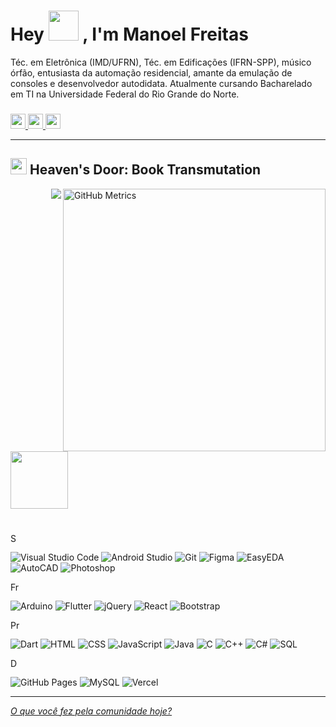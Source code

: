<h1> 
  Hey 
  <img src="https://media.giphy.com/media/iigp4VDyf5dCLRlGkm/giphy.gif" width = "48" /> 
  , I'm Manoel Freitas
</h1>

  Téc. em Eletrônica (IMD/UFRN), Téc. em Edificações (IFRN-SPP), músico órfão, entusiasta da automação residencial, amante da emulação de consoles e desenvolvedor autodidata. Atualmente cursando Bacharelado em TI na Universidade Federal do Rio Grande do Norte.

<h3> </h3>

<div> 
  <a href="https://br.linkedin.com/in/josmanoel">
    <img src="https://img.shields.io/badge/LinkedIn-0077B5?style=for-the-badge&logo=linkedin&logoColor=white" height="24"/>
  </a>
    
  <a href="https://medium.com/@ManoelFreitas">
    <img src="https://img.shields.io/badge/Medium-12100E?style=for-the-badge&logo=medium&logoColor=white" height="24"/>
  </a>
  
  <a href="mailto:josmanoel.freitas@gmail.com">
    <img src="https://img.shields.io/badge/Gmail-D14836?style=for-the-badge&logo=gmail&logoColor=white" height="24"/>
  </a>
</div>


***

<h2>
  <img src="https://imgur.com/PbR9UFh.png" width = "26"/> 
  Heaven's Door: Book Transmutation
</h2>

<a href="https://metrics.lecoq.io/about/JosManoel">
    <img align="right" alt="GitHub Metrics" src="https://metrics.lecoq.io/JosManoel?template=classic&base.header=0&base.repositories=0&isocalendar=1&languages=1&isocalendar.duration=half-year&languages.limit=8&languages.threshold=0%25&languages.colors=github&languages.sections=most-used&languages.indepth=false&languages.analysis.timeout=15&languages.categories=markup%2C%20programming&languages.recent.categories=markup%2C%20programming&languages.recent.load=300&languages.recent.days=14&config.timezone=America%2FSao_Paulo" width="420"/>
  
</a>
  
<!-- --------------------------------------------------------------------- -->

<img align="right" src="https://gist.githubusercontent.com/JosManoel/a715083f9ba6dd1f5e5cce089671194e/raw/357da7fc0602df3dd9f76f6107a21abbcac8cd3c/coffee.svg"/> 

<img src="https://i.imgur.com/DwsoBvD.gif" width = "92"/> 

<h1> 
  
</h1>

<!-- Software and tools -->
<img src="https://gist.githubusercontent.com/JosManoel/a715083f9ba6dd1f5e5cce089671194e/raw/37b8505ad58a360d01662897d55b64cec9470cf7/Software_and_tools.svg" alt="Software and tools" height="16" />

<p>
    <img alt="Visual Studio Code" src="https://img.shields.io/badge/Visual%20Studio%20Code-0078d7.svg?logo=visual-studio-code&logoColor=white"/>
    <img alt="Android Studio" src="https://img.shields.io/badge/Android%20Studio-008678.svg?logo=android-studio&logoColor=white"/>
    <img alt="Git" src="https://img.shields.io/badge/Git-F05033.svg?logo=git&logoColor=white"/>
    <img alt="Figma" src="https://gist.githubusercontent.com/JosManoel/a715083f9ba6dd1f5e5cce089671194e/raw/a2f386eb4d17d0701f4c46ad8c5654eb2f772e9d/figma.svg"/>
    <img alt="EasyEDA" src="https://gist.githubusercontent.com/JosManoel/a715083f9ba6dd1f5e5cce089671194e/raw/a2f386eb4d17d0701f4c46ad8c5654eb2f772e9d/easyeda.svg"/>
    <img alt="AutoCAD" src="https://gist.githubusercontent.com/JosManoel/a715083f9ba6dd1f5e5cce089671194e/raw/a2f386eb4d17d0701f4c46ad8c5654eb2f772e9d/autocad.svg"/>
    <img alt="Photoshop" src="https://gist.githubusercontent.com/JosManoel/a715083f9ba6dd1f5e5cce089671194e/raw/a2f386eb4d17d0701f4c46ad8c5654eb2f772e9d/photoshop.svg"/>

</p>


<!-- Frameworks and libraries -->
<img src="https://gist.githubusercontent.com/JosManoel/a715083f9ba6dd1f5e5cce089671194e/raw/37b8505ad58a360d01662897d55b64cec9470cf7/Frameworks_and_libraries.svg" alt="Frameworks and libraries" height="16" />

<p>
    <img alt="Arduino" src="https://img.shields.io/badge/-Arduino-00979D?logo=Arduino&logoColor=white"/>
    <img alt="Flutter" src="https://img.shields.io/badge/Flutter-02569B.svg?logo=flutter&logoColor=white"/>
    <img alt="jQuery" src="https://gist.githubusercontent.com/JosManoel/a715083f9ba6dd1f5e5cce089671194e/raw/a2f386eb4d17d0701f4c46ad8c5654eb2f772e9d/jquery.svg"/>
    <img alt="React" src="https://img.shields.io/badge/React-20232a.svg?logo=react&logoColor=%2361DAFB"/>
    <img alt="Bootstrap" src="https://img.shields.io/badge/Bootstrap-7952B3.svg?logo=bootstrap&logoColor=white"/>
</p>


<!-- Programming languages -->
<img src="https://gist.githubusercontent.com/JosManoel/a715083f9ba6dd1f5e5cce089671194e/raw/37b8505ad58a360d01662897d55b64cec9470cf7/Programming_languages.svg" alt="Programming languages" height="16" />

<p>
  <img alt="Dart" src="https://img.shields.io/badge/Dart-15A6C4.svg?logo=dart&logoColor=white"/>
  <img alt="HTML" src="https://img.shields.io/badge/HTML-E34F26.svg?logo=html5&logoColor=white"/>
  <img alt="CSS" src="https://img.shields.io/badge/CSS-1572B6.svg?logo=css3&logoColor=white"/>
  <img alt="JavaScript" src="https://img.shields.io/badge/JavaScript-F7DF1E.svg?logo=javascript&logoColor=black"/>
  <img alt="Java" src="https://img.shields.io/badge/Java-007396.svg?logo=java&logoColor=white"/>
  <img alt="C" src="https://custom-icon-badges.herokuapp.com/badge/C-03599C.svg?logo=c-in-hexagon&logoColor=white"/>
  <img alt="C++" src="https://custom-icon-badges.herokuapp.com/badge/C++-9C033A.svg?logo=cpp2&logoColor=white"/>
  <img alt="C#" src="https://custom-icon-badges.herokuapp.com/badge/C%23-68217A.svg?logo=cs2&logoColor=white"/>
  <img alt="SQL" src="https://custom-icon-badges.herokuapp.com/badge/SQL-025E8C.svg?logo=database&logoColor=white"/>
</p>

<!-- Databases and cloud hosting -->
<img src="https://gist.githubusercontent.com/JosManoel/a715083f9ba6dd1f5e5cce089671194e/raw/37b8505ad58a360d01662897d55b64cec9470cf7/Databases_and_cloud_hosting.svg" alt="Databases and cloud hosting" height="16" />

<p>
    <img alt="GitHub Pages" src="https://img.shields.io/badge/GitHub%20Pages-327FC7.svg?logo=github&logoColor=white"/>
    <img alt="MySQL" src="https://img.shields.io/badge/MySQL-00f.svg?logo=mysql&logoColor=white"/>
    <img alt="Vercel" src="https://img.shields.io/badge/Vercel-000000.svg?logo=vercel&logoColor=white"/>
</p>


***

[_O que você fez pela comunidade hoje?_](https://docs.github.com/pt/get-started/exploring-projects-on-github/finding-ways-to-contribute-to-open-source-on-github)




